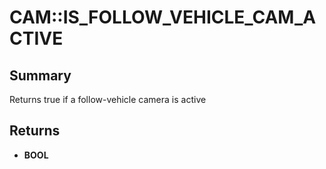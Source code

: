 # CAM::IS_FOLLOW_VEHICLE_CAM_ACTIVE

## Summary
Returns true if a follow-vehicle camera is active

## Returns
* **BOOL**